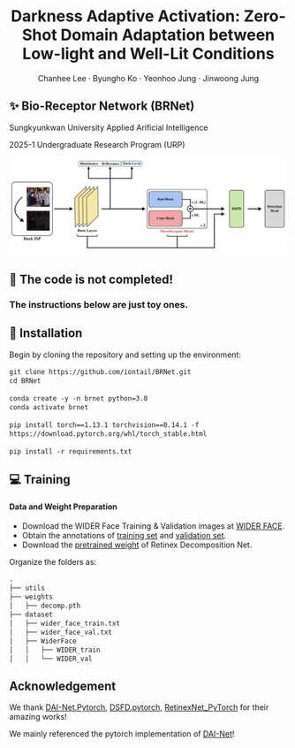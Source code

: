 <p align="center">
  <h1 align="center"> Darkness Adaptive Activation: Zero-Shot Domain Adaptation between Low-light and Well-Lit Conditions
</h1>
  <p align="center">
    <a>Chanhee Lee</a>
    ·
    <a>Byungho Ko</a>
    ·
    <a>Yeonhoo Jung</a>
    ·
    <a>Jinwoong Jung</a>
  </p>

## :sparkles: Bio-Receptor Network (BRNet)
Sungkyunkwan University Applied Arificial Intelligence

2025-1 Undergraduate Research Program (URP)

![overview](./assets/BRNet.png)

## 🔨 The code is not completed! 
### The instructions below are just toy ones.

## :wrench: Installation

Begin by cloning the repository and setting up the environment:

```
git clone https://github.com/iontail/BRNet.git
cd BRNet

conda create -y -n brnet python=3.8
conda activate brnet

pip install torch==1.13.1 torchvision==0.14.1 -f https://download.pytorch.org/whl/torch_stable.html

pip install -r requirements.txt
```


## :computer: Training

#### Data and Weight Preparation

- Download the WIDER Face Training & Validation images at [WIDER FACE](http://shuoyang1213.me/WIDERFACE/).
- Obtain the annotations of [training set](https://github.com/daooshee/HLA-Face-Code/blob/main/train_code/dataset/wider_face_train.txt) and [validation set](https://github.com/daooshee/HLA-Face-Code/blob/main/train_code/dataset/wider_face_val.txt).
- Download the [pretrained weight](https://drive.google.com/file/d/1MaRK-VZmjBvkm79E1G77vFccb_9GWrfG/view?usp=drive_link) of Retinex Decomposition Net.


Organize the folders as:

```
.
├── utils
├── weights
│   ├── decomp.pth
├── dataset
│   ├── wider_face_train.txt
│   ├── wider_face_val.txt
│   ├── WiderFace
│   │   ├── WIDER_train
│   │   └── WIDER_val
```


## Acknowledgement

We thank [DAI-Net.Pytorch](https://github.com/ZPDu/DAI-Net.git), [DSFD.pytorch](https://github.com/yxlijun/DSFD.pytorch), [RetinexNet_PyTorch](https://github.com/aasharma90/RetinexNet_PyTorch) for their amazing works!

We mainly referenced the pytorch implementation of [DAI-Net](https://github.com/ZPDu/DAI-Net.git)! 

